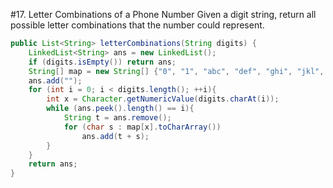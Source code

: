 #17. Letter Combinations of a Phone Number
Given a digit string, return all possible letter combinations that the number could represent.
```java
public List<String> letterCombinations(String digits) {
    LinkedList<String> ans = new LinkedList();
    if (digits.isEmpty()) return ans;
    String[] map = new String[] {"0", "1", "abc", "def", "ghi", "jkl", "mno", "pqrs", "tuv", "wxyz"};
    ans.add("");
    for (int i = 0; i < digits.length(); ++i){
        int x = Character.getNumericValue(digits.charAt(i));
        while (ans.peek().length() == i){
            String t = ans.remove();
            for (char s : map[x].toCharArray())
                ans.add(t + s);
        }
    }
    return ans;
}
```
